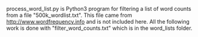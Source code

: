 process_word_list.py is Python3 program for filtering a list of word counts from a file "500k_wordlist.txt". This file came from http://www.wordfrequency.info and is not included here. All the following work is done with "filter_word_counts.txt" which is in the word_lists folder.